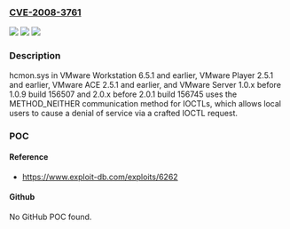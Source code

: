 ### [CVE-2008-3761](https://cve.mitre.org/cgi-bin/cvename.cgi?name=CVE-2008-3761)
![](https://img.shields.io/static/v1?label=Product&message=n%2Fa&color=blue)
![](https://img.shields.io/static/v1?label=Version&message=n%2Fa&color=blue)
![](https://img.shields.io/static/v1?label=Vulnerability&message=n%2Fa&color=brighgreen)

### Description

hcmon.sys in VMware Workstation 6.5.1 and earlier, VMware Player 2.5.1 and earlier, VMware ACE 2.5.1 and earlier, and VMware Server 1.0.x before 1.0.9 build 156507 and 2.0.x before 2.0.1 build 156745 uses the METHOD_NEITHER communication method for IOCTLs, which allows local users to cause a denial of service via a crafted IOCTL request.

### POC

#### Reference
- https://www.exploit-db.com/exploits/6262

#### Github
No GitHub POC found.

